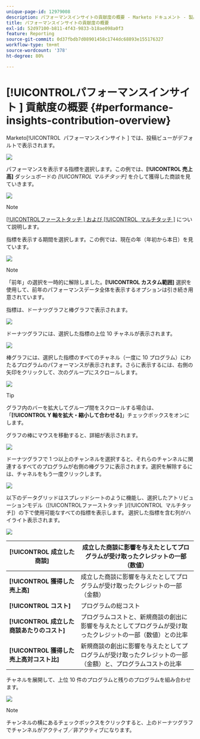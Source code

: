 ```yaml
---
unique-page-id: 12979008
description: パフォーマンスインサイトの貢献度の概要 - Marketo ドキュメント - 製品ドキュメント
title: パフォーマンスインサイトの貢献度の概要
exl-id: 52d97100-b811-4f43-9833-b18ae098a0f3
feature: Reporting
source-git-commit: 0d37fbdb7d08901458c1744dc68893e155176327
workflow-type: tm+mt
source-wordcount: '378'
ht-degree: 80%

---
```


# [!UICONTROL &#x200B; パフォーマンスインサイト &#x200B;] 貢献度の概要 {#performance-insights-contribution-overview}

Marketo[!UICONTROL &#x200B; パフォーマンスインサイト &#x200B;] では、投稿ビューがデフォルトで表示されます。

![](assets/one-1.png)

パフォーマンスを表示する指標を選択します。この例では、**[!UICONTROL 売上高]** ダッシュボードの _[!UICONTROL マルチタッチ]_ を介して獲得した商談を見ていきます。

![](assets/2.png)

>[!NOTE]
>
>[[!UICONTROL &#x200B; ファーストタッチ &#x200B;] および [!UICONTROL &#x200B; マルチタッチ &#x200B;]](/help/marketo/product-docs/reporting/revenue-cycle-analytics/revenue-tools/attribution/understanding-attribution.md) について説明します。

指標を表示する期間を選択します。この例では、現在の年（年初から本日）を見ています。

![](assets/3-1.png)

>[!NOTE]
>
>「前年」の選択を一時的に解除しました。**[!UICONTROL カスタム範囲]** 選択を使用して、前年のパフォーマンスデータ全体を表示するオプションは引き続き用意されています。

指標は、ドーナツグラフと棒グラフで表示されます。

![](assets/four.png)

ドーナツグラフには、選択した指標の上位 10 チャネルが表示されます。

![](assets/5-1.png)

棒グラフには、選択した指標のすべてのチャネル（一度に 10 プログラム）にわたるプログラムのパフォーマンスが表示されます。さらに表示するには、右側の矢印をクリックして、次のグループにスクロールします。

![](assets/six.png)

>[!TIP]
>
>グラフ内のバーを拡大してグループ間をスクロールする場合は、「**[!UICONTROL Y 軸を拡大・縮小して合わせる]**」チェックボックスをオンにします。

グラフの棒にマウスを移動すると、詳細が表示されます。

![](assets/seven.png)

ドーナツグラフで 1 つ以上のチャンネルを選択すると、それらのチャンネルに関連するすべてのプログラムが右側の棒グラフに表示されます。選択を解除するには、チャネルをもう一度クリックします。

![](assets/eight.png)

以下のデータグリッドはスプレッドシートのように機能し、選択したアトリビューションモデル（[!UICONTROL &#x200B; ファーストタッチ &#x200B;]/[!UICONTROL &#x200B; マルチタッチ &#x200B;]）の下で使用可能なすべての指標を表示します。 選択した指標を含む列がハイライト表示されます。

![](assets/9.png)

| **[!UICONTROL 成立した商談]** | 成立した商談に影響を与えたとしてプログラムが受け取ったクレジットの一部（数値） |
|---|---|
| **[!UICONTROL 獲得した売上高]** | 成立した商談に影響を与えたとしてプログラムが受け取ったクレジットの一部（金額） |
| **[!UICONTROL コスト]** | プログラムの総コスト |
| **[!UICONTROL 成立した商談あたりのコスト]** | プログラムコストと、新規商談の創出に影響を与えたとしてプログラムが受け取ったクレジットの一部（数値）との比率 |
| **[!UICONTROL 獲得した売上高対コスト比]** | 新規商談の創出に影響を与えたとしてプログラムが受け取ったクレジットの一部（金額）と、プログラムコストの比率 |

チャネルを展開して、上位 10 件のプログラムと残りのプログラムを組み合わせます。

![](assets/10.png)

>[!NOTE]
>
>チャンネルの横にあるチェックボックスをクリックすると、上のドーナツグラフでチャンネルがアクティブ／非アクティブになります。
